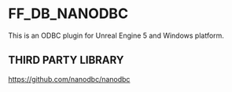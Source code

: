 # FF_DB_NANODBC
This is an ODBC plugin for Unreal Engine 5 and Windows platform.

## THIRD PARTY LIBRARY
https://github.com/nanodbc/nanodbc
